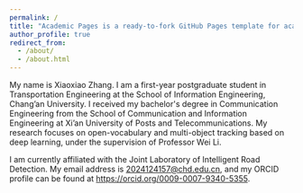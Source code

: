```yaml
---
permalink: /
title: "Academic Pages is a ready-to-fork GitHub Pages template for academic personal websites"
author_profile: true
redirect_from: 
  - /about/
  - /about.html
---
```


My name is Xiaoxiao Zhang. I am a first-year postgraduate student in Transportation Engineering at the School of Information Engineering, Chang’an University. I received my bachelor's degree in Communication Engineering from the School of Communication and Information Engineering at Xi’an University of Posts and Telecommunications. My research focuses on open-vocabulary and multi-object tracking based on deep learning, under the supervision of Professor Wei Li.

I am currently affiliated with the Joint Laboratory of Intelligent Road Detection. My email address is 2024124157@chd.edu.cn, and my ORCID profile can be found at https://orcid.org/0009-0007-9340-5355.

